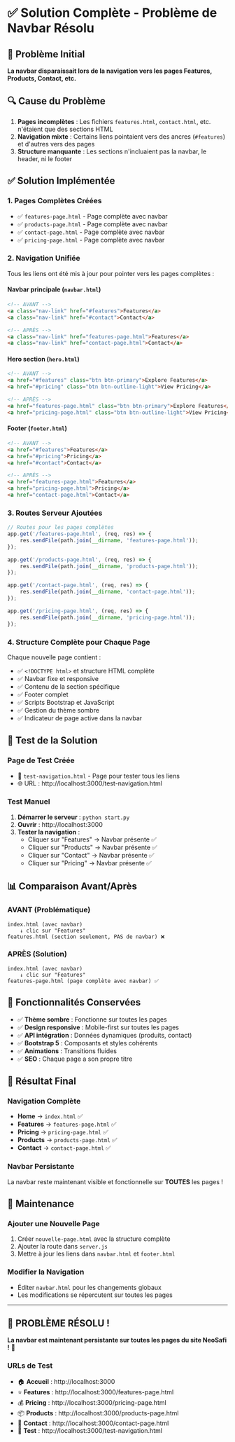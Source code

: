 # ✅ Solution Complète - Problème de Navbar Résolu

## 🎯 Problème Initial
**La navbar disparaissait lors de la navigation vers les pages Features, Products, Contact, etc.**

## 🔍 Cause du Problème
1. **Pages incomplètes** : Les fichiers `features.html`, `contact.html`, etc. n'étaient que des sections HTML
2. **Navigation mixte** : Certains liens pointaient vers des ancres (`#features`) et d'autres vers des pages
3. **Structure manquante** : Les sections n'incluaient pas la navbar, le header, ni le footer

## ✅ Solution Implémentée

### 1. **Pages Complètes Créées**
- ✅ `features-page.html` - Page complète avec navbar
- ✅ `products-page.html` - Page complète avec navbar  
- ✅ `contact-page.html` - Page complète avec navbar
- ✅ `pricing-page.html` - Page complète avec navbar

### 2. **Navigation Unifiée**
Tous les liens ont été mis à jour pour pointer vers les pages complètes :

#### **Navbar principale (`navbar.html`)**
```html
<!-- AVANT -->
<a class="nav-link" href="#features">Features</a>
<a class="nav-link" href="#contact">Contact</a>

<!-- APRÈS -->
<a class="nav-link" href="features-page.html">Features</a>
<a class="nav-link" href="contact-page.html">Contact</a>
```

#### **Hero section (`hero.html`)**
```html
<!-- AVANT -->
<a href="#features" class="btn btn-primary">Explore Features</a>
<a href="#pricing" class="btn btn-outline-light">View Pricing</a>

<!-- APRÈS -->
<a href="features-page.html" class="btn btn-primary">Explore Features</a>
<a href="pricing-page.html" class="btn btn-outline-light">View Pricing</a>
```

#### **Footer (`footer.html`)**
```html
<!-- AVANT -->
<a href="#features">Features</a>
<a href="#pricing">Pricing</a>
<a href="#contact">Contact</a>

<!-- APRÈS -->
<a href="features-page.html">Features</a>
<a href="pricing-page.html">Pricing</a>
<a href="contact-page.html">Contact</a>
```

### 3. **Routes Serveur Ajoutées**
```javascript
// Routes pour les pages complètes
app.get('/features-page.html', (req, res) => {
    res.sendFile(path.join(__dirname, 'features-page.html'));
});

app.get('/products-page.html', (req, res) => {
    res.sendFile(path.join(__dirname, 'products-page.html'));
});

app.get('/contact-page.html', (req, res) => {
    res.sendFile(path.join(__dirname, 'contact-page.html'));
});

app.get('/pricing-page.html', (req, res) => {
    res.sendFile(path.join(__dirname, 'pricing-page.html'));
});
```

### 4. **Structure Complète pour Chaque Page**
Chaque nouvelle page contient :
- ✅ `<!DOCTYPE html>` et structure HTML complète
- ✅ Navbar fixe et responsive
- ✅ Contenu de la section spécifique
- ✅ Footer complet
- ✅ Scripts Bootstrap et JavaScript
- ✅ Gestion du thème sombre
- ✅ Indicateur de page active dans la navbar

## 🧪 Test de la Solution

### **Page de Test Créée**
- 📄 `test-navigation.html` - Page pour tester tous les liens
- 🌐 URL : http://localhost:3000/test-navigation.html

### **Test Manuel**
1. **Démarrer le serveur** : `python start.py`
2. **Ouvrir** : http://localhost:3000
3. **Tester la navigation** :
   - Cliquer sur "Features" → Navbar présente ✅
   - Cliquer sur "Products" → Navbar présente ✅
   - Cliquer sur "Contact" → Navbar présente ✅
   - Cliquer sur "Pricing" → Navbar présente ✅

## 📊 Comparaison Avant/Après

### **AVANT (Problématique)**
```
index.html (avec navbar) 
    ↓ clic sur "Features"
features.html (section seulement, PAS de navbar) ❌
```

### **APRÈS (Solution)**
```
index.html (avec navbar)
    ↓ clic sur "Features"  
features-page.html (page complète avec navbar) ✅
```

## 🎯 Fonctionnalités Conservées

- ✅ **Thème sombre** : Fonctionne sur toutes les pages
- ✅ **Design responsive** : Mobile-first sur toutes les pages
- ✅ **API intégration** : Données dynamiques (produits, contact)
- ✅ **Bootstrap 5** : Composants et styles cohérents
- ✅ **Animations** : Transitions fluides
- ✅ **SEO** : Chaque page a son propre titre

## 🚀 Résultat Final

### **Navigation Complète**
- **Home** → `index.html` ✅
- **Features** → `features-page.html` ✅
- **Pricing** → `pricing-page.html` ✅
- **Products** → `products-page.html` ✅
- **Contact** → `contact-page.html` ✅

### **Navbar Persistante**
La navbar reste maintenant visible et fonctionnelle sur **TOUTES** les pages !

## 🔧 Maintenance

### **Ajouter une Nouvelle Page**
1. Créer `nouvelle-page.html` avec la structure complète
2. Ajouter la route dans `server.js`
3. Mettre à jour les liens dans `navbar.html` et `footer.html`

### **Modifier la Navigation**
- Éditer `navbar.html` pour les changements globaux
- Les modifications se répercutent sur toutes les pages

---

## 🎉 **PROBLÈME RÉSOLU !**

**La navbar est maintenant persistante sur toutes les pages du site NeoSafi !** 🚀

### **URLs de Test**
- 🏠 **Accueil** : http://localhost:3000
- ⭐ **Features** : http://localhost:3000/features-page.html
- 💰 **Pricing** : http://localhost:3000/pricing-page.html
- 📦 **Products** : http://localhost:3000/products-page.html
- 📧 **Contact** : http://localhost:3000/contact-page.html
- 🧪 **Test** : http://localhost:3000/test-navigation.html